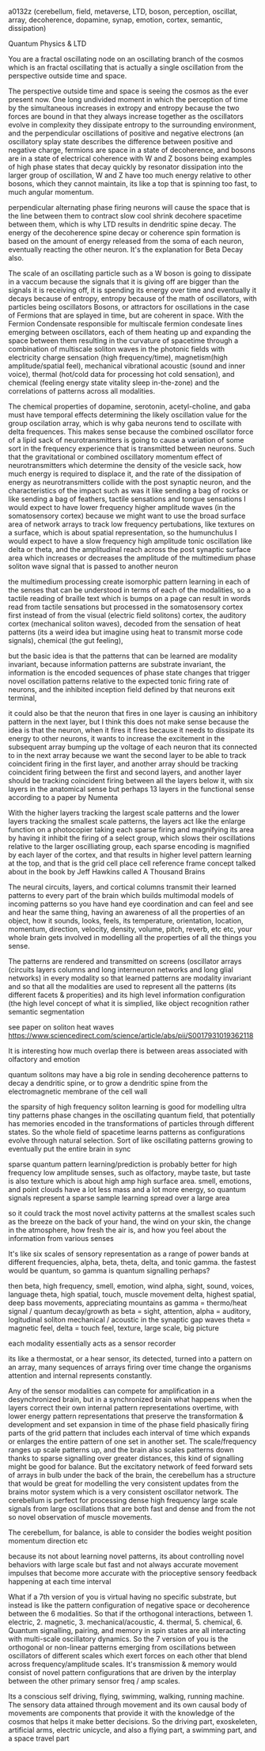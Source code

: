 a0132z
(cerebellum, field, metaverse, LTD, boson, perception, oscillat, array, decoherence, dopamine, synap, emotion, cortex, semantic, dissipation)

Quantum Physics & LTD

You are a fractal oscillating node on an oscillating branch of the cosmos which is an fractal oscillating that is actually a single oscillation from the perspective outside time and space.

The perspective outside time and space is seeing the cosmos as the ever present now. One long undivided moment in which the perception of time by the simultaneous increases in extropy and entropy because the two forces are bound in that they always increase together as the oscillators evolve in complexity they dissipate entropy to the surrounding environment, and the perpendicular oscillations of positive and negative electrons (an oscillatory splay state describes the difference between positive and negative charge, fermions are space in a state of decoherence, and bosons are in a state of electrical coherence with W and Z bosons being examples of high phase states that decay quickly by resonator dissipation into the larger group of oscillation, W and Z have too much energy relative to other bosons, which they cannot maintain, its like a top that is spinning too fast, to much angular momentum.

perpendicular alternating phase firing neurons will cause the space that is the line between them to contract slow cool shrink decohere spacetime between them, which is why LTD results in dendritic spine decay. The energy of the decoherence spine decay or coherence spin formation is based on the amount of energy released from the soma of each neuron, eventually reacting the other neuron. It's the explanation for Beta Decay also.

The scale of an oscillating particle such as a W boson is going to dissipate in a vaccum because the signals that it is giving off are bigger than the signals it is receiving off, it is spending its energy over time and eventually it decays because of entropy, entropy because of the math of oscillators, with particles being oscillators Bosons, or attractors for oscillations in the case of Fermions that are splayed in time, but are coherent in space. With the Fermion Condensate responsible for multiscale fermion condesate lines emerging between oscillators, each of them heating up and expanding the space between them resulting in the curvature of spacetime through a combination of multiscale soliton waves in the photonic fields with electricity charge sensation (high frequency/time), magnetism(high amplitude/spatial feel), mechanical vibrational acoustic (sound and inner voice), thermal (hot/cold data for processing hot cold sensation), and chemical (feeling energy state vitality sleep in-the-zone) and the correlations of patterns across all modalities.

The chemical properties of dopamine, serotonin, acetyl-choline, and gaba must have temporal effects determining the likely oscillation value for the group oscilation array, which is why gaba neurons tend to oscillate with delta frequences. This makes sense because the combined oscillator force of a lipid sack of neurotransmitters is going to cause a variation of some sort in the frequency experience that is transmitted between neurons. Such that the gravitational or combined oscillatory momentum effect of neurotransmitters which determine the density of the vesicle sack, how much energy is required to displace it, and the rate of the dissipation of energy as neurotransmitters collide with the post synaptic neuron, and the characteristics of the impact such as was it like sending a bag of rocks or like sending a bag of feathers, tactile sensations and tongue sensations I would expect to have lower frequency higher amplitude waves (in the somatosensory cortex) because we might want to use the broad surface area of network arrays to track low frequency pertubations, like textures on a surface, which is about spatial representation, so the humunchulus I would expect to have a slow frequency high amplitude tonic oscillation like delta or theta, and the amplitudinal reach across the post synaptic surface area which increases or decreases the amplitude of the multimedium phase soliton wave signal that is passed to another neuron

the multimedium processing create isomorphic pattern learning in each of the senses that can be understood in terms of each of the modalities, so a tactile reading of braille text which is bumps on a page can result in words read from tactile sensations but processed in the somatosensory cortex first instead of from the visual (electric field solitons) cortex, the auditory cortex (mechanical soliton waves), decoded from the sensation of heat patterns (its a weird idea but imagine using heat to transmit morse code signals), chemical (the gut feeling), 

but the basic idea is that the patterns that can be learned are modality invariant, because information patterns are substrate invariant, the information is the encoded sequences of phase state changes that trigger novel oscillation patterns relative to the expected tonic firing rate of neurons, and the inhibited inception field defined by that neurons exit terminal,

it could also be that the neuron that fires in one layer is causing an inhibitory pattern in the next layer, but I think this does not make sense because the idea is that the neuron, when it fires it fires because it needs to dissipate its energy to other neurons, it wants to increase the excitement in the subsequent array bumping up the voltage of each neuron that its connected to in the next array because we want the second layer to be able to track coincident firing in the first layer, and another array should be tracking coincident firing between the first and second layers, and another layer should be tracking coincident firing between all the layers below it, with six layers in the anatomical sense but perhaps 13 layers in the functional sense according to a paper by Numenta

With the higher layers tracking the largest scale patterns and the lower layers tracking the smallest scale patterns, the layers act like the enlarge function on a photocopier taking each sparse firing and magnifying its area by having it inhibit the firing of a select group, which slows their oscillations relative to the larger oscilliating group, each sparse encoding is magnified by each layer of the cortex, and that results in higher level pattern learning at the top, and that is the grid cell place cell reference frame concept talked about in the book by Jeff Hawkins called A Thousand Brains

The neural circuits, layers, and cortical columns transmit their learned patterns to every part of the brain which builds multimodal models of incoming patterns so you have hand eye coordination and can feel and see and hear the same thing, having an awareness of all the properties of an object, how it sounds, looks, feels, its temperature, orientation, location, momentum, direction, velocity, density, volume, pitch, reverb, etc etc, your whole brain gets involved in modelling all the properties of all the things you sense.

The patterns are rendered and transmitted on screens (oscillator arrays (circuits layers columns and long interneuron networks and long glial networks) in every modality so that learned patterns are modality invariant and so that all the modalities are used to represent all the patterns (its different facets & properities) and its high level information configuration (the high level concept of what it is simplied, like object recognition rather semantic segmentation

see paper on soliton heat waves
https://www.sciencedirect.com/science/article/abs/pii/S0017931019362118

It is interesting how much overlap there is between areas associated with olfactory and emotion

quantum solitons may have a big role in sending decoherence patterns to decay a dendritic spine, or to grow a dendritic spine from the electromagnetic membrane of the cell wall

the sparsity of high frequency soliton learning is good for modelling ultra tiny patterns phase changes in the oscillating quantum field, that potentially has memories encoded in the transformations of particles through different states. So the whole field of spacetime learns patterns as configurations evolve through natural selection. Sort of like oscillating patterns growing to eventually put the entire brain in sync

sparse quantum pattern learning/prediction is probably better for high frequency low amplitude senses, such as olfactory, maybe taste, but taste is also texture which is about high amp high surface area. smell, emotions, and point clouds have a lot less mass and a lot more energy, so quantum signals represent a sparse sample learning spread over a large area

so it could track the most novel activity patterns at the smallest scales such as the breeze on the back of your hand, the wind on your skin, the change in the atmosphere, how fresh the air is, and how you feel about the information from various senses

It's like six scales of sensory representation as a range of power bands at different frequencies, alpha, beta, theta, delta, and tonic gamma.
the fastest would be quantum, so gamma is quantum signalling perhaps? 

then
beta, high frequency, smell, emotion, wind
alpha, sight, sound, voices, language
theta, high spatial, touch, muscle movement
delta, highest spatial, deep bass movements, appreciating mountains
as gamma = thermo/heat signal / quantum decay/growth
as beta = sight, attention, 
alpha = auditory, logitudinal soliton mechanical / acoustic in the synaptic gap waves
theta = magnetic feel, 
delta = touch feel, texture, large scale, big picture

each modality essentially acts as a sensor recorder

its like a thermostat, or a hear sensor, its detected, turned into a pattern on an array, many sequences of arrays firing over time change the organisms attention and internal represents constantly.

Any of the sensor modalities can compete for amplification in a desynchronized brain, but in a synchronized brain what happens when the layers correct their own internal pattern representations overtime, with lower energy pattern representations that preserve the transformation & development and set expansion in time of the phase field phasically firing parts of the grid pattern that includes each interval of time which expands or enlarges the entire pattern of one set in another set. The scale/frequency ranges up scale patterns up, and the brain also scales patterns down thanks to sparse signalling over greater distances, this kind of signalling might be good for balance. But the excitatory network of feed forward sets of arrays in bulb under the back of the brain, the cerebellum has a structure that would be great for modelling the very consistent updates from the brains motor system which is a very consistent oscillator network. The cerebellum is perfect for processing dense high frequency large scale signals from large oscillations that are both fast and dense and from the not so novel observation of muscle movements.

The cerebellum, for balance, is able to consider the bodies weight position momentum direction etc

because its not about learning novel patterns, its about controlling novel behaviors with large scale but fast and not always accurate movement impulses that become more accurate with the prioceptive sensory feedback happening at each time interval

What if a 7th version of you is virtual having no specific substrate, but instead is like the pattern configuration of negative space or decoherence between the 6 modalities. So that if the orthogonal interactions, between 1. electric, 2. magnetic, 3. mechanical/acoustic, 4. thermal, 5. chemical, 6. Quantum signalling, pairing, and memory in spin states are all interacting with multi-scale oscillatory dynamics. So the 7 version of you is the orthogonal or non-linear patterns emerging from oscillations between oscillators of different scales which exert forces on each other that blend across frequency/amplitude scales. It's transmission & memory would consist of novel pattern configurations that are driven by the interplay between the other primary sensor freq / amp scales. 

Its a conscious self driving, flying, swimming, walking, running machine.
The sensory data attained through movement and its own causal body of movements are components that provide it with the knowledge of the cosmos that helps it make better decisions.
So the driving part, exoskeleten, artificial arms, electric unicycle, and also a flying part, a swimming part, and a space travel part
